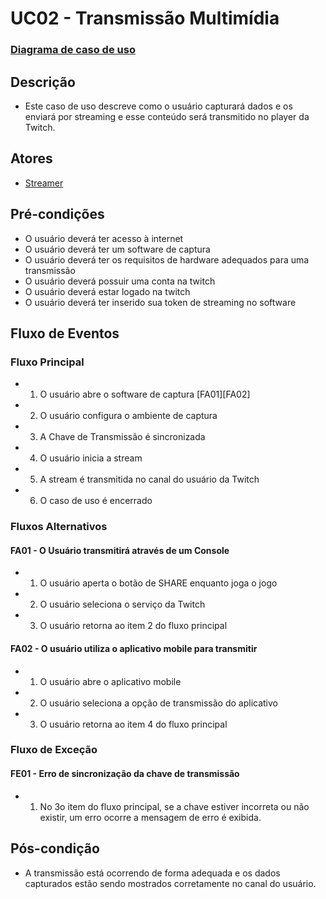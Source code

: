 # UC02 - Transmissão Multimídia

### [Diagrama de caso de uso](Diagrama-transmitir-multimídia)

## Descrição
* Este caso de uso descreve como o usuário capturará dados e os enviará por streaming e esse conteúdo será transmitido no player da Twitch.

## Atores
* [Streamer](Streamer)

## Pré-condições
* O usuário deverá ter acesso à internet
* O usuário deverá ter um software de captura
* O usuário deverá ter os requisitos de hardware adequados para uma transmissão
* O usuário deverá possuir uma conta na twitch
* O usuário deverá estar logado na twitch
* O usuário deverá ter inserido sua token de streaming no software

## Fluxo de Eventos
### Fluxo Principal
* 1. O usuário abre o software de captura [FA01][FA02]
* 2. O usuário configura o ambiente de captura
* 3. A Chave de Transmissão é sincronizada
* 4. O usuário inicia a stream
* 5. A stream é transmitida no canal do usuário da Twitch
* 6. O caso de uso é encerrado


### Fluxos Alternativos
#### FA01 - O Usuário transmitirá através de um Console
* 1. O usuário aperta o botão de SHARE enquanto joga o jogo
* 2. O usuário seleciona o serviço da Twitch
* 3. O usuário retorna ao item 2 do fluxo principal

#### FA02 - O usuário utiliza o aplicativo mobile para transmitir
* 1. O usuário abre o aplicativo mobile
* 2. O usuário seleciona a opção de transmissão do aplicativo
* 3. O usuário retorna ao item 4 do fluxo principal


### Fluxo de Exceção

#### FE01 - Erro de sincronização da chave de transmissão
* 1. No 3o item do fluxo principal, se a chave estiver incorreta ou não existir, um erro ocorre a mensagem de erro é exibida.

## Pós-condição
* A transmissão está ocorrendo de forma adequada e os dados capturados estão sendo mostrados corretamente no canal do usuário.